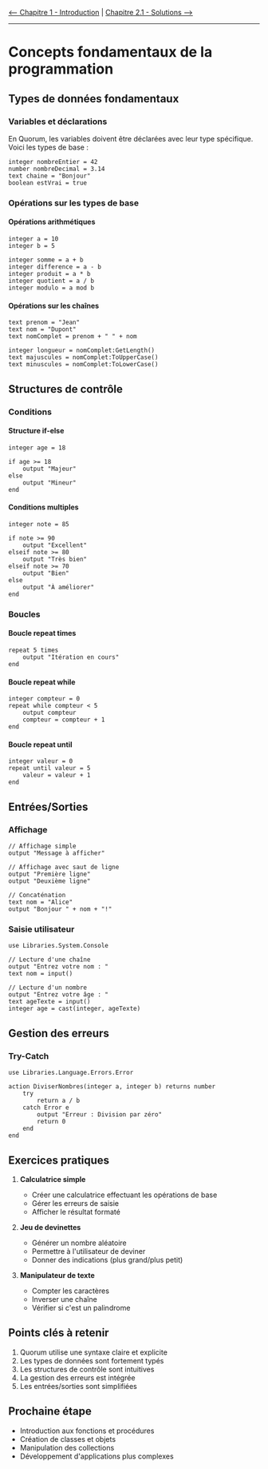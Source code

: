 [<-- Chapitre 1 - Introduction](01.%20introduction-quorum.md) | [Chapitre 2.1 - Solutions -->](02.1%20Solutions-des-exercices-pratiques.md)

---
# Concepts fondamentaux de la programmation

## Types de données fondamentaux

### Variables et déclarations

En Quorum, les variables doivent être déclarées avec leur type spécifique. Voici les types de base :

```quorum
integer nombreEntier = 42
number nombreDecimal = 3.14
text chaine = "Bonjour"
boolean estVrai = true
```

### Opérations sur les types de base

#### Opérations arithmétiques
```quorum
integer a = 10
integer b = 5

integer somme = a + b
integer difference = a - b
integer produit = a * b
integer quotient = a / b
integer modulo = a mod b
```

#### Opérations sur les chaînes
```quorum
text prenom = "Jean"
text nom = "Dupont"
text nomComplet = prenom + " " + nom

integer longueur = nomComplet:GetLength()
text majuscules = nomComplet:ToUpperCase()
text minuscules = nomComplet:ToLowerCase()
```

## Structures de contrôle

### Conditions

#### Structure if-else
```quorum
integer age = 18

if age >= 18
    output "Majeur"
else
    output "Mineur"
end
```

#### Conditions multiples
```quorum
integer note = 85

if note >= 90
    output "Excellent"
elseif note >= 80
    output "Très bien"
elseif note >= 70
    output "Bien"
else
    output "À améliorer"
end
```

### Boucles

#### Boucle repeat times
```quorum
repeat 5 times
    output "Itération en cours"
end
```

#### Boucle repeat while
```quorum
integer compteur = 0
repeat while compteur < 5
    output compteur
    compteur = compteur + 1
end
```

#### Boucle repeat until
```quorum
integer valeur = 0
repeat until valeur = 5
    valeur = valeur + 1
end
```

## Entrées/Sorties

### Affichage
```quorum
// Affichage simple
output "Message à afficher"

// Affichage avec saut de ligne
output "Première ligne"
output "Deuxième ligne"

// Concaténation
text nom = "Alice"
output "Bonjour " + nom + "!"
```

### Saisie utilisateur
```quorum
use Libraries.System.Console

// Lecture d'une chaîne
output "Entrez votre nom : "
text nom = input()

// Lecture d'un nombre
output "Entrez votre âge : "
text ageTexte = input()
integer age = cast(integer, ageTexte)
```

## Gestion des erreurs

### Try-Catch
```quorum
use Libraries.Language.Errors.Error

action DiviserNombres(integer a, integer b) returns number
    try
        return a / b
    catch Error e
        output "Erreur : Division par zéro"
        return 0
    end
end
```

## Exercices pratiques

1. **Calculatrice simple**
   - Créer une calculatrice effectuant les opérations de base
   - Gérer les erreurs de saisie
   - Afficher le résultat formaté

2. **Jeu de devinettes**
   - Générer un nombre aléatoire
   - Permettre à l'utilisateur de deviner
   - Donner des indications (plus grand/plus petit)

3. **Manipulateur de texte**
   - Compter les caractères
   - Inverser une chaîne
   - Vérifier si c'est un palindrome

## Points clés à retenir

1. Quorum utilise une syntaxe claire et explicite
2. Les types de données sont fortement typés
3. Les structures de contrôle sont intuitives
4. La gestion des erreurs est intégrée
5. Les entrées/sorties sont simplifiées

## Prochaine étape

- Introduction aux fonctions et procédures
- Création de classes et objets
- Manipulation des collections
- Développement d'applications plus complexes
